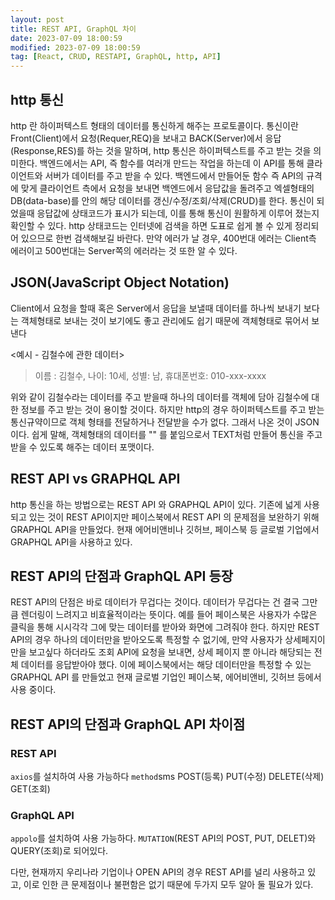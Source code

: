 ```yaml
---
layout: post
title: REST API, GraphQL 차이
date: 2023-07-09 18:00:59
modified: 2023-07-09 18:00:59
tag: [React, CRUD, RESTAPI, GraphQL, http, API]
---
```


## http 통신

http 란 하이퍼텍스트 형태의 데이터를 통신하게 해주는 프로토콜이다. 통신이란 Front(Client)에서 요청(Requer,REQ)을 보내고 BACK(Server)에서 응답(Response,RES)를 하는 것을 말하며, http 통신은 하이퍼텍스트를 주고 받는 것을 의미한다. 백엔드에서는 API, 즉 함수를 여러개 만드는 작업을 하는데 이 API를 통해 클라이언트와 서버가 데이터를 주고 받을 수 있다. 백엔드에서 만들어둔 함수 즉 API의 규격에 맞게 클라이언트 측에서 요청을 보내면 백엔드에서 응답값을 돌려주고 엑셀형태의 DB(data-base)를 안의 해당 데이터를 갱신/수정/조회/삭제(CRUD)를 한다. 통신이 되었을때 응답값에 상태코드가 표시가 되는데, 이를 통해 통신이 원활하게 이루어 졌는지 확인할 수 있다. http 상태코드는 인터넷에 검색을 하면 도표로 쉽게 볼 수 있게 정리되어 있으므로 한번 검색해보길 바란다. 만약 에러가 날 경우, 400번대 에러는 Client측 에러이고 500번대는 Server쪽의 에러라는 것 또한 알 수 있다.

## JSON(JavaScript Object Notation)

Client에서 요청을 할때 혹은 Server에서 응답을 보낼때 데이터를 하나씩 보내기 보다는 객체형태로 보내는 것이 보기에도 좋고 관리에도 쉽기 때문에 객체형태로 묶어서 보낸다

<예시 - 김철수에 관한 데이터>

> 이름 : 김철수, 나이: 10세, 성별: 남, 휴대폰번호: 010-xxx-xxxx

위와 같이 김철수라는 데이터를 주고 받을때 하나의 데이터를 객체에 담아 김철수에 대한 정보를 주고 받는 것이 용이할 것이다. 하지만 http의 경우 하이퍼텍스트를 주고 받는 통신규약이므로 객체 형태를 전달하거나 전달받을 수가 없다. 그래서 나온 것이 JSON 이다. 쉽게 말해, 객체형태의 데이터를 "" 를 붙임으로서 TEXT처럼 만들어 통신을 주고 받을 수 있도록 해주는 데이터 포맷이다.

## REST API vs GRAPHQL API

http 통신을 하는 방법으로는 REST API 와 GRAPHQL API이 있다. 기존에 넓게 사용되고 있는 것이 REST API이지만 페이스북에서 REST API 의 문제점을 보완하기 위해 GRAPHQL API을 만들었다. 현재 에어비앤비나 깃허브, 페이스북 등 글로벌 기업에서 GRAPHQL API을 사용하고 있다.

## REST API의 단점과 GraphQL API 등장

REST API의 단점은 바로 데이터가 무겁다는 것이다. 데이터가 무겁다는 건 결국 그만큼 렌더링이 느려지고 비효율적이라는 뜻이다. 예를 들어 페이스북은 사용자가 수많은 클릭을 통해 시시각각 그에 맞는 데이터를 받아와 화면에 그려줘야 한다. 하지만 REST API의 경우 하나의 데이터만을 받아오도록 특정할 수 없기에, 만약 사용자가 상세페지이만을 보고싶다 하더라도 조회 API에 요청을 보내면, 상세 페이지 뿐 아니라 해당되는 전체 데이터를 응답받아야 했다. 이에 페이스북에서는 해당 데이터만을 특정할 수 있는 GRAPHQL API 를 만들었고 현재 글로벌 기업인 페이스북, 에어비앤비, 깃허브 등에서 사용 중이다.

## REST API의 단점과 GraphQL API 차이점

### REST API

`axios`를 설치하여 사용 가능하다
`method`sms POST(등록) PUT(수정) DELETE(삭제) GET(조회)

### GraphQL API

`appolo`를 설치하여 사용 가능하다.
`MUTATION`(REST API의 POST, PUT, DELET)와 QUERY(조회)로 되어있다.

다만, 현재까지 우리나라 기업이나 OPEN API의 경우 REST API를 널리 사용하고 있고, 이로 인한 큰 문제점이나 불편함은 없기 때문에 두가지 모두 알아 둘 필요가 있다.
